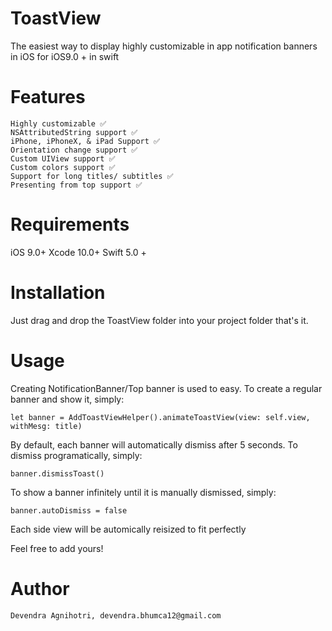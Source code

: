 # ToastView
The easiest way to display highly customizable in app notification banners in iOS for iOS9.0 + in swift


# Features
    Highly customizable ✅
    NSAttributedString support ✅
    iPhone, iPhoneX, & iPad Support ✅
    Orientation change support ✅
    Custom UIView support ✅
    Custom colors support ✅
    Support for long titles/ subtitles ✅
    Presenting from top support ✅
    
# Requirements
iOS 9.0+
Xcode 10.0+
Swift 5.0 +

# Installation

Just drag and drop the ToastView folder into your project folder that's it.

# Usage

Creating NotificationBanner/Top banner is used to easy. To create a regular banner and show it, simply:

    let banner = AddToastViewHelper().animateToastView(view: self.view, withMesg: title)

By default, each banner will automatically dismiss after 5 seconds. To dismiss programatically, simply:

    banner.dismissToast()

To show a banner infinitely until it is manually dismissed, simply:

    banner.autoDismiss = false

Each side view will be automically reisized to fit perfectly


Feel free to add yours!

# Author

    Devendra Agnihotri, devendra.bhumca12@gmail.com

